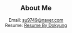 <div align="center">

## About Me

Email: <a href="mailto:su9749@naver.com">su9749@naver.com</a>
<br>
Resume: <a href="https://www.notion.so/517152a9dc554630964741df5dda8945">Resume By Dokyung</a>
</div>

